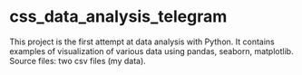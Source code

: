 # css_data_analysis_telegram
This project is the first attempt at data analysis with Python. It contains examples of visualization of various data using pandas, seaborn, matplotlib. 
Source files: two csv files (my data).
